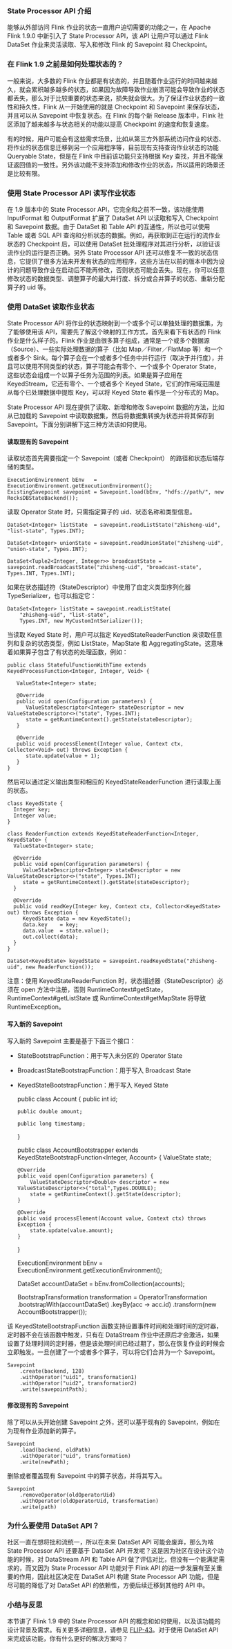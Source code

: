 ### State Processor API 介绍

能够从外部访问 Flink 作业的状态一直用户迫切需要的功能之一，在 Apache Flink 1.9.0 中新引入了 State Processor
API，该 API 让用户可以通过 Flink DataSet 作业来灵活读取、写入和修改 Flink 的 Savepoint 和 Checkpoint。

### 在 Flink 1.9 之前是如何处理状态的？

一般来说，大多数的 Flink
作业都是有状态的，并且随着作业运行的时间越来越久，就会累积越多越多的状态，如果因为故障导致作业崩溃可能会导致作业的状态都丢失，那么对于比较重要的状态来说，损失就会很大。为了保证作业状态的一致性和持久性，Flink
从一开始使用的就是 Checkpoint 和 Savepoint 来保存状态，并且可以从 Savepoint 中恢复状态。在 Flink 的每个新
Release 版本中，Flink 社区添加了越来越多与状态相关的功能以提高 Checkpoint 的速度和恢复速度。

有的时候，用户可能会有这些需求场景，比如从第三方外部系统访问作业的状态、将作业的状态信息迁移到另一个应用程序等，目前现有支持查询作业状态的功能
Queryable State，但是在 Flink 中目前该功能只支持根据 Key
查找，并且不能保证返回值的一致性。另外该功能不支持添加和修改作业的状态，所以适用的场景还是比较有限。

### 使用 State Processor API 读写作业状态

在 1.9 版本中的 State Processor API，它完全和之前不一致，该功能使用 InputFormat 和 OutputFormat 扩展了
DataSet API 以读取和写入 Checkpoint 和 Savepoint 数据。由于 DataSet 和 Table API
的互通性，所以也可以使用 Table 或者 SQL API 查询和分析状态的数据。例如，再获取到正在运行的流作业状态的 Checkpoint 后，可以使用
DataSet 批处理程序对其进行分析，以验证该流作业的运行是否正确。另外 State Processor API
还可以修复不一致的状态信息，它提供了很多方法来开发有状态的应用程序，这些方法在以前的版本中因为设计的问题导致作业在启动后不能再修改，否则状态可能会丢失。现在，你可以任意修改状态的数据类型、调整算子的最大并行度、拆分或合并算子的状态、重新分配算子的
uid 等。

### 使用 DataSet 读取作业状态

State Processor API 将作业的状态映射到一个或多个可以单独处理的数据集，为了能够使用该
API，需要先了解这个映射的工作方式，首先来看下有状态的 Flink 作业是什么样子的。Flink
作业是由很多算子组成，通常是一个或多个数据源（Source）、一些实际处理数据的算子（比如 Map／Filter／FlatMap 等）和一个或者多个
Sink。每个算子会在一个或者多个任务中并行运行（取决于并行度），并且可以使用不同类型的状态，算子可能会有零个、一个或多个 Operator
State，这些状态会组成一个以算子任务为范围的列表。如果是算子应用在 KeyedStream，它还有零个、一个或者多个 Keyed
State，它们的作用域范围是从每个已处理数据中提取 Key，可以将 Keyed State 看作是一个分布式的 Map。

State Processor API 现在提供了读取、新增和修改 Savepoint 数据的方法，比如从已加载的 Savepoint
中读取数据集，然后将数据集转换为状态并将其保存到 Savepoint。下面分别讲解下这三种方法该如何使用。

#### 读取现有的 Savepoint

读取状态首先需要指定一个 Savepoint（或者 Checkpoint） 的路径和状态后端存储的类型。

    
    
    ExecutionEnvironment bEnv   = ExecutionEnvironment.getExecutionEnvironment();
    ExistingSavepoint savepoint = Savepoint.load(bEnv, "hdfs://path/", new RocksDBStateBackend());
    

读取 Operator State 时，只需指定算子的 uid、状态名称和类型信息。

    
    
    DataSet<Integer> listState  = savepoint.readListState("zhisheng-uid", "list-state", Types.INT);
    
    DataSet<Integer> unionState = savepoint.readUnionState("zhisheng-uid", "union-state", Types.INT);
    
    DataSet<Tuple2<Integer, Integer>> broadcastState = savepoint.readBroadcastState("zhisheng-uid", "broadcast-state", Types.INT, Types.INT);
    

如果在状态描述符（StateDescriptor）中使用了自定义类型序列化器 TypeSerializer，也可以指定它：

    
    
    DataSet<Integer> listState = savepoint.readListState(
        "zhisheng-uid", "list-state", 
        Types.INT, new MyCustomIntSerializer());
    

当读取 Keyed State 时，用户可以指定 KeyedStateReaderFunction 来读取任意列和复杂的状态类型，例如
ListState，MapState 和 AggregatingState。这意味着如果算子包含了有状态的处理函数，例如：

    
    
    public class StatefulFunctionWithTime extends KeyedProcessFunction<Integer, Integer, Void> {
    
       ValueState<Integer> state;
    
       @Override
       public void open(Configuration parameters) {
          ValueStateDescriptor<Integer> stateDescriptor = new ValueStateDescriptor<>("state", Types.INT);
          state = getRuntimeContext().getState(stateDescriptor);
       }
    
       @Override
       public void processElement(Integer value, Context ctx, Collector<Void> out) throws Exception {
          state.update(value + 1);
       }
    }
    

然后可以通过定义输出类型和相应的 KeyedStateReaderFunction 进行读取上面的状态。

    
    
    class KeyedState {
      Integer key;
      Integer value;
    }
    
    class ReaderFunction extends KeyedStateReaderFunction<Integer, KeyedState> {
      ValueState<Integer> state;
    
      @Override
      public void open(Configuration parameters) {
         ValueStateDescriptor<Integer> stateDescriptor = new ValueStateDescriptor<>("state", Types.INT);
         state = getRuntimeContext().getState(stateDescriptor);
      }
    
      @Override
      public void readKey(Integer key, Context ctx, Collector<KeyedState> out) throws Exception {
         KeyedState data = new KeyedState();
         data.key    = key;
         data.value  = state.value();
         out.collect(data);
      }
    }
    
    DataSet<KeyedState> keyedState = savepoint.readKeyedState("zhisheng-uid", new ReaderFunction());
    

注意：使用 KeyedStateReaderFunction 时，状态描述器（StateDescriptor）必须在 open 方法中注册，否则
RuntimeContext#getState，RuntimeContext#getListState 或
RuntimeContext#getMapState 将导致 RuntimeException。

#### 写入新的 Savepoint

写入新的 Savepoint 主要是基于下面三个接口：

  * StateBootstrapFunction：用于写入未分区的 Operator State
  * BroadcastStateBootstrapFunction：用于写入 Broadcast State
  * KeyedStateBootstrapFunction：用于写入 Keyed State

    
    
    public  class Account {
        public int id;
    
        public double amount;    
    
        public long timestamp;
    }
    
    public class AccountBootstrapper extends KeyedStateBootstrapFunction<Integer, Account> {
        ValueState<Double> state;
    
        @Override
        public void open(Configuration parameters) {
            ValueStateDescriptor<Double> descriptor = new ValueStateDescriptor<>("total",Types.DOUBLE);
            state = getRuntimeContext().getState(descriptor);
        }
    
        @Override
        public void processElement(Account value, Context ctx) throws Exception {
            state.update(value.amount);
        }
    }
    
    ExecutionEnvironment bEnv = ExecutionEnvironment.getExecutionEnvironment();
    
    DataSet<Account> accountDataSet = bEnv.fromCollection(accounts);
    
    BootstrapTransformation<Account> transformation = OperatorTransformation
        .bootstrapWith(accountDataSet)
        .keyBy(acc -> acc.id)
        .transform(new AccountBootstrapper());
    

该 KeyedStateBootstrapFunction 函数支持设置事件时间和处理时间的定时器，定时器不会在该函数中触发，只有在 DataStream
作业中还原后才会激活，如果设置了处理时间的定时器，但是该处理时间已经过期了，那么在恢复作业的时候会立即触发。一旦创建了一个或者多个算子，可以将它们合并为一个
Savepoint。

    
    
    Savepoint
        .create(backend, 128)
        .withOperator("uid1", transformation1)
        .withOperator("uid2", transformation2)
        .write(savepointPath);
    

#### 修改现有的 Savepoint

除了可以从头开始创建 Savepoint 之外，还可以基于现有的 Savepoint，例如在为现有作业添加新的算子。

    
    
    Savepoint
        .load(backend, oldPath)
        .withOperator("uid", transformation)
        .write(newPath);
    

删除或者覆盖现有 Savepoint 中的算子状态，并将其写入。

    
    
    Savepoint
        .removeOperator(oldOperatorUid)
        .withOperator(oldOperatorUid, transformation)
        .write(path)
    

### 为什么要使用 DataSet API？

社区一直在想将批和流统一，所以在未来 DataSet API 可能会废弃，那么为啥 State Processor API 还要基于 DataSet API
开发呢？这是因为社区在设计这个功能的时候，对 DataStream API 和 Table API 做了评估对比，但没有一个能满足需求的，而又因为
State Processor API 功能对于 Flink API 的进一步发展有至关重要的作用，因此社区决定在 DataSet API 构建 State
Processor API 功能，但是尽可能的降低了对 DataSet API 的依赖性，方便后续迁移到其他的 API 中。

### 小结与反思

本节讲了 Flink 1.9 中的 State Processor API 的概念和如何使用，以及该功能的设计背景及需求。有关更多详细信息，请参见
[FLIP-43](https://cwiki.apache.org/confluence/display/FLINK/FLIP-43%3A+State+Processor+API)。对于使用
DataSet API 来完成该功能，你有什么更好的解决方案吗？

